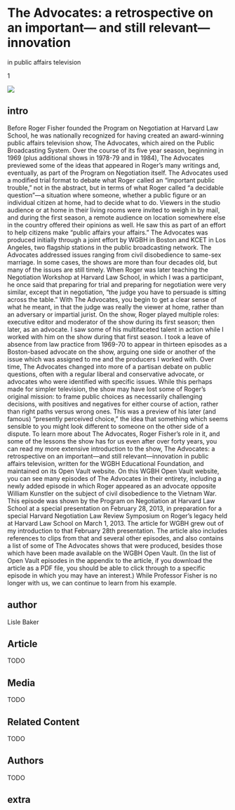 # The Advocates: a retrospective on an important— and still relevant—innovation 
in public affairs television

1

![](https://s3.amazonaws.com/openvault.wgbh.org/scholar_exhibits/advocates/advocates_554x340.png)


## intro

Before Roger Fisher founded the Program on Negotiation at Harvard Law School, 
he was nationally recognized for having created an award-winning public affairs 
television show, The Advocates, which aired on the Public Broadcasting System. 
Over the course of its five year season, beginning in 1969 (plus additional 
shows in 1978-79 and in 1984), The Advocates previewed some of the ideas that 
appeared in Roger’s many writings and, eventually, as part of the Program on 
Negotiation itself. The Advocates used a modified trial format to debate what 
Roger called an “important public trouble,” not in the abstract, but in terms 
of what Roger called “a decidable question”—a situation where someone, whether 
a public figure or an individual citizen at home, had to decide what to do. 
Viewers in the studio audience or at home in their living rooms were invited to 
weigh in by mail, and during the first season, a remote audience on location 
somewhere else in the country offered their opinions as well. He saw this as 
part of an effort to help citizens make “public affairs your affairs.” The 
Advocates was produced initially through a joint effort by WGBH in Boston and 
KCET in Los Angeles, two flagship stations in the public broadcasting network. 
The Advocates addressed issues ranging from civil disobedience to same-sex 
marriage. In some cases, the shows are more than four decades old, but many of 
the issues are still timely. When Roger was later teaching the Negotiation 
Workshop at Harvard Law School, in which I was a participant, he once said that 
preparing for trial and preparing for negotiation were very similar, except 
that in negotiation, “the judge you have to persuade is sitting across the 
table.” With The Advocates, you begin to get a clear sense of what he meant, in 
that the judge was really the viewer at home, rather than an adversary or 
impartial jurist. On the show, Roger played multiple roles: executive editor 
and moderator of the show during its first season; then later, as an advocate. 
I saw some of his multifaceted talent in action while I worked with him on the 
show during that first season. I took a leave of absence from law practice from 
1969-70 to appear in thirteen episodes as a Boston-based advocate on the show, 
arguing one side or another of the issue which was assigned to me and the 
producers I worked with. Over time, The Advocates changed into more of a 
partisan debate on public questions, often with a regular liberal and 
conservative advocate, or advocates who were identified with specific issues. 
While this perhaps made for simpler television, the show may have lost some of 
Roger’s original mission: to frame public choices as necessarily challenging 
decisions, with positives and negatives for either course of action, rather 
than right paths versus wrong ones. This was a preview of his later (and 
famous) “presently perceived choice,” the idea that something which seems 
sensible to you might look different to someone on the other side of a dispute. 
To learn more about The Advocates, Roger Fisher’s role in it, and some of the 
lessons the show has for us even after over forty years, you can read my more 
extensive introduction to the show, The Advocates: a retrospective on an 
important—and still relevant—innovation in public affairs television, written 
for the WGBH Educational Foundation, and maintained on its Open Vault website. 
On this WGBH Open Vault website, you can see many episodes of The Advocates in 
their entirety, including a newly added episode in which Roger appeared as an 
advocate opposite William Kunstler on the subject of civil disobedience to the 
Vietnam War. This episode was shown by the Program on Negotiation at Harvard 
Law School at a special presentation on February 28, 2013, in preparation for a 
special Harvard Negotiation Law Review Symposium on Roger’s legacy held at 
Harvard Law School on March 1, 2013. The article for WGBH grew out of my 
introduction to that February 28th presentation. The article also includes 
references to clips from that and several other episodes, and also contains a 
list of some of The Advocates shows that were produced, besides those which 
have been made available on the WGBH Open Vault. (In the list of Open Vault 
episodes in the appendix to the article, if you download the article as a PDF 
file, you should be able to click through to a specific episode in which you 
may have an interest.) While Professor Fisher is no longer with us, we can 
continue to learn from his example. 

## author

Lisle Baker

## Article

TODO

## Media

TODO

## Related Content

TODO

## Authors

TODO

## extra